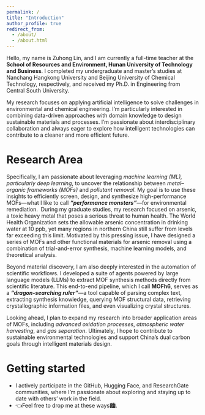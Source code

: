 ```yaml
---
permalink: /
title: "Introduction"
author_profile: true
redirect_from: 
  - /about/
  - /about.html
---
```


Hello, my name is Zuhong Lin, and I am currently a full-time teacher at the **School of Resources and Environment, Hunan University of Technology and Business**. I completed my undergraduate and master’s studies at Nanchang Hangkong University and Beijing University of Chemical Technology, respectively, and received my Ph.D. in Engineering from Central South University.

My research focuses on applying artificial intelligence to solve challenges in environmental and chemical engineering. I’m particularly interested in combining data-driven approaches with domain knowledge to design sustainable materials and processes. I’m passionate about interdisciplinary collaboration and always eager to explore how intelligent technologies can contribute to a cleaner and more efficient future.

Research Area
======
Specifically, I am passionate about leveraging *machine learning (ML), particularly deep learning*, to uncover the relationship between *metal–organic frameworks (MOFs)* and *pollutant removal*. My goal is to use these insights to efficiently screen, design, and synthesize high-performance MOFs—what I like to call ***“performance monsters”***—for environmental remediation.
﻿
During my graduate studies, my research focused on arsenic, a toxic heavy metal that poses a serious threat to human health. The World Health Organization sets the allowable arsenic concentration in drinking water at 10 ppb, yet many regions in northern China still suffer from levels far exceeding this limit. Motivated by this pressing issue, I have designed a series of MOFs and other functional materials for arsenic removal using a combination of trial-and-error synthesis, machine learning models, and theoretical analysis.

Beyond material discovery, I am also deeply interested in the automation of scientific workflows. I developed a suite of agents powered by large language models (LLMs) to extract MOF synthesis methods directly from scientific literature. This end-to-end pipeline, which I call **MOFh6**, serves as a ***“dragon-searching ruler”***—a tool capable of parsing complex text, extracting synthesis knowledge, querying MOF structural data, retrieving crystallographic information files, and even visualizing crystal structures.

Looking ahead, I plan to expand my research into broader application areas of MOFs, including *advanced oxidation processes*, *atmospheric water harvesting*, and *gas separation*. Ultimately, I hope to contribute to sustainable environmental technologies and support China’s dual carbon goals through intelligent materials design.

Getting started
======
- I actively participate in the GitHub, Hugging Face, and ResearchGate communities, where I’m passionate about exploring and staying up to date with others’ work in the field.
- 👈Feel free to drop me at these ways🏙️.

